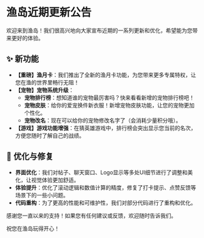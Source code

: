 # 渔岛近期更新公告

欢迎来到渔岛！我们很高兴地向大家宣布近期的一系列更新和优化，希望能为您带来更好的体验。

## ✨ 新功能

*   **【重磅】渔月卡**：我们推出了全新的渔月卡功能，为您带来更多专属特权，让您在渔的世界里畅行无阻！
*   **【宠物】宠物系统升级**：
    *   **宠物排行榜**：想知道谁的宠物最厉害吗？快来看看新增的宠物排行榜吧！
    *   **宠物皮肤**：给你的爱宠换件新衣服！新增宠物皮肤功能，让您的宠物更加个性化。
    *   **宠物改名**：现在可以给你的宠物修改名字了（会消耗少量积分哦）。
*   **【游戏】游戏功能增强**：在猜英雄游戏中，排行榜会突出显示您当前的名次，方便您随时了解自己的战绩。

## 🚀 优化与修复

*   **界面优化**：我们对帖子、聊天窗口、Logo显示等多处UI细节进行了调整和美化，让视觉体验更加舒适。
*   **体验提升**：优化了滚动逻辑和数值计算的精度，修复了打卡提示、点赞反馈等场景下的一些小问题。
*   **代码重构**：为了更高的性能和可维护性，我们对部分代码进行了重构和优化。

感谢您一直以来的支持！如果您有任何建议或反馈，欢迎随时告诉我们。

祝您在渔岛玩得开心！